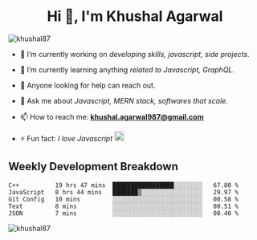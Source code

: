 <h1 align="center">Hi 👋, I'm Khushal Agarwal</h1>


<p align="left"> <img src="https://komarev.com/ghpvc/?username=khushal87&label=Profile Views&color=green&style=plastic" alt="khushal87" /> </p>

- 🔭 I’m currently working on *developing skills, javascript, side projects*.

- 🌱 I’m currently learning anything *related to Javascript, GraphQL.*

- 🤔 Anyone looking for help can reach out.

- 💬 Ask me about *Javascript, MERN stack, softwares that scale.*

- 📫 How to reach me: **khushal.agarwal987@gmail.com**

- ⚡ Fun fact: *I love Javascript <img src="https://devicons.github.io/devicon/devicon.git/icons/javascript/javascript-original.svg" alt="javascript" width="20" height="20"/>*




## Weekly Development Breakdown
<!--START_SECTION:waka-->
```text
C++          19 hrs 47 mins  █████████████████░░░░░░░░   67.80 % 
JavaScript   8 hrs 44 mins   ███████▒░░░░░░░░░░░░░░░░░   29.97 % 
Git Config   10 mins         ░░░░░░░░░░░░░░░░░░░░░░░░░   00.58 % 
Text         8 mins          ░░░░░░░░░░░░░░░░░░░░░░░░░   00.51 % 
JSON         7 mins          ░░░░░░░░░░░░░░░░░░░░░░░░░   00.40 % 
```
<!--END_SECTION:waka-->
<p><img align="center" src="https://github-readme-stats.vercel.app/api?username=khushal87&count_private=true&show_icons=true" alt="khushal87"/></p>
